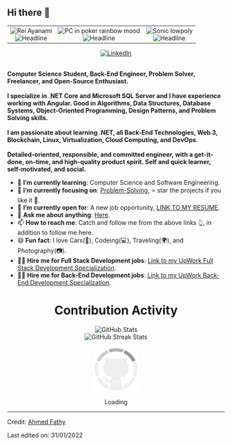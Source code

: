 ## Hi there 👋

<div>
    <div align="center">
    <table>
        <tr>
            <!-- Primera imagen -->
            <td align="center">
                <img src="https://media.giphy.com/media/2lAquPl05GqQ4R7YsZ/giphy.gif?cid=790b7611mpm710k242s6boe11yjxa9atwgofxzjgkod52tlr&ep=v1_gifs_search&rid=giphy.gif&ct=g" 
                     alt="Rei Ayanami" height="250">
                <br>
                <img src="https://readme-typing-svg.herokuapp.com?color=%236FDA44&size=32&center=true&vCenter=true&width=600&height=50&lines=Problem+Solver" 
                     alt="Headline">
            </td>
            <!-- Segunda imagen -->
            <td align="center">
                <img src="https://media.giphy.com/media/3oEjHECc1GftirnHZm/giphy.gif?cid=ecf05e47d96nmnv7nztemur06giogbn0ioths0po98srhvk3&ep=v1_gifs_search&rid=giphy.gif&ct=g" 
                     alt="PC in poker rainbow mood" height="250">
                <br>
                <img src="https://readme-typing-svg.herokuapp.com?color=%236FDA44&size=32&center=true&vCenter=true&width=600&height=50&lines=Back-End+Developer" 
                     alt="Headline">
            </td>
            <!-- Tercera imagen -->
            <td align="center">
                <img src="https://64.media.tumblr.com/23b4aeec0535d31e635fc28761d12d4a/3e5461574ec62283-19/s400x600/34b4b15fc58ddd06cfcb0b2303bef2216def1992.gif" 
                     alt="Sonic lowpoly" height="250">
                <br>
                <img src="https://readme-typing-svg.herokuapp.com?color=%236FDA44&size=32&center=true&vCenter=true&width=600&height=50&lines=Game+Design+for+fun;" 
                     alt="Headline">
            </td>
        </tr>
    </table>
</div>
</div>
    <div align=center>
        <a href="https://www.linkedin.com/in/ahmedfathydev/"><img src="https://img.shields.io/badge/Linkedin-0077b5?style=flat&logo=linkedin" alt="LinkedIn" /></a>
    </div>
    <div align=left>
        <br>
        <p>
            <strong>
                Computer Science Student, Back-End Engineer, Problem Solver, Freelancer, and Open-Source Enthusiast.<br><br>
                I specialize in .NET Core and Microsoft SQL Server and I have experience working with Angular. Good in Algorithms, Data Structures, Database Systems, Object-Oriented Programming, Design Patterns, and Problem Solving skills.<br><br>
                I am passionate about learning .NET, all Back-End Technologies, Web 3, Blockchain, Linux, Virtualization, Cloud Computing, and DevOps.<br><br>
                Detailed-oriented, responsible, and committed engineer, with a get-it-done, on-time, and high-quality product spirit. Self and quick learner, self-motivated, and social.
            </strong>
        </p>
        <ul>
            <li>🌱 <b>I’m currently learning</b>: Computer Science and Software Engineering.</li>
            <li>🎯 <b>I’m currently focusing on</b>: <a href="https://ahmedfathydev.github.io/Problem-Solving/">Problem-Solving</a>, ⭐️ star the projects if you like it 🤩.</li>
            <li>🤔 <b>I’m currently open for</b>: A new job opportunity, <a href="https://flowcv.io/resume/feedback/lMhKFXfgJjf8">LINK TO MY RESUME</a>.</li>
            <li>💬 <b>Ask me about anything</b>: <a href="https://github.com/ahmedfathydev/ahmedfathydev/issues">Here</a>.</li>
            <li>📫 <b>How to reach me</b>: Catch and follow me from the above links 👆, in addition to follow me here.</li>
            <li>😄 <b>Fun fact</b>: I love Cars(🚗), Codeing(💻), Traveling(🌍), and Photography(📷).</li>
            <li>👨‍💻 <b>Hire me for Full Stack Development jobs</b>: <a href="https://www.upwork.com/freelancers/~0121ca7f3563e57c0b?s=1110580755107926016">Link to my UpWork Full Stack Development Specialization</a>.</li>
            <li>👨‍💻 <b>Hire me for Back-End Development jobs</b>: <a href="https://www.upwork.com/freelancers/~0121ca7f3563e57c0b?s=1110580748673863680">Link to my UpWork Back-End Development Specialization</a>.</li>
        </ul>
    </div>
    <div align=center>
        <h1>Contribution Activity</h1>
        <img src="https://github-readme-stats.vercel.app/api?username=ahmedfathydev&title_color=6FDA44&text_color=FFFFFF&show_icons=true&icon_color=6FDA44&include_all_commits=true&count_private=true&theme=dark" alt="GitHub Stats" height="200" />
        <br>
        <!--
        <img src="https://github-readme-stats.vercel.app/api/top-langs?username=ahmedfathydev&layout=compact&title_color=6FDA44&text_color=FFFFFF&theme=dark" alt="GitHub Most Used Languages" height="200" />
        <br>
        -->
        <img src="https://github-readme-streak-stats.herokuapp.com/?user=AhmedFathyDev&theme=dark&date_format=j%20M%5B%20Y%5D&currStreakLabel=6FDA44&fire=6FDA44&ring=6FDA44" alt="GitHub Streak Stats" height="200" />
        <br>
        <br>
    </div>
    <div align=center>
        <img src="https://raw.githubusercontent.com/AhmedFathyDev/AhmedFathyDev/main/GitHub.gif" alt="GitHub Octocat Logo" height="100">
        <p>Loading</p>
    </div>
</div>

------

Credit: [Ahmed Fathy](https://github.com/AhmedFathyDev)

Last edited on: 31/01/2022
